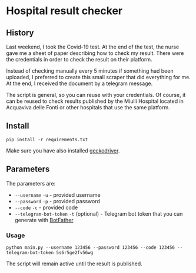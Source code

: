 # Hospital result checker

## History
Last weekend, I took the Covid-19 test. At the end of the test, the nurse gave me a sheet of paper describing how
to check my result. There were the credentials in order to check the result on their platform.

Instead of checking manually every 5 minutes if something had been uploaded, I preferred to create this small scraper
that did everything for me. At the end, I received the document by a telegram message.

The script is general, so you can reuse with your credentials.
Of course, it can be reused to check results published by the Miulli Hospital located in Acquaviva delle Fonti 
or other hospitals that use the same platform.

## Install 
```shell
pip install -r requirements.txt
```
Make sure you have also installed [geckodriver](https://github.com/mozilla/geckodriver).

## Parameters
The parameters are:

- `--username` `-u` - provided username
- `--password` `-p` - provided password
- `--code` `-c` - provided code 
- `--telegram-bot-token` `-t` (optional) - Telegram bot token that you can generate with [BotFather](https://t.me/botfather)

### Usage
```shell
python main.py --username 123456 --password 123456 --code 123456 --telegram-bot-token 5s6r5ge2fv56wg
```

The script will remain active until the result is published.
